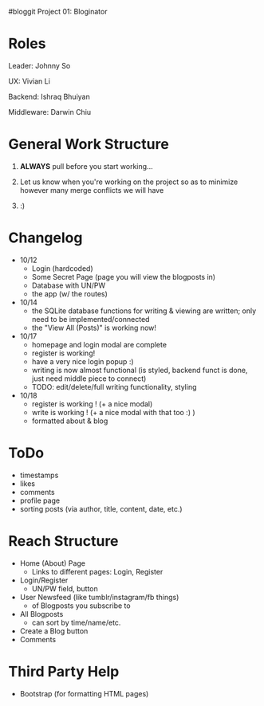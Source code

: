 #bloggit
Project 01: Bloginator

# Roles
Leader: Johnny So

UX: Vivian Li

Backend: Ishraq Bhuiyan

Middleware: Darwin Chiu

# General Work Structure
1) <b>ALWAYS</b> pull before you start working...

2) Let us know when you're working on the project so as to minimize however many merge conflicts we will have

3) :)

# Changelog
- 10/12
  - Login (hardcoded)
  - Some Secret Page (page you will view the blogposts in)
  - Database with UN/PW 
  - the app (w/ the routes)
- 10/14
  - the SQLite database functions for writing & viewing are written; only need to be implemented/connected
  - the "View All (Posts)" is working now!
- 10/17
  - homepage and login modal are complete
  - register is working!
  - have a very nice login popup :)
  - writing is now almost functional (is styled, backend funct is done, just need middle piece to connect)
  - TODO: edit/delete/full writing functionality, styling
- 10/18
  - register is working ! (+ a nice modal)
  - write is working ! (+ a nice modal with that too :) )
  - formatted about & blog


# ToDo
- timestamps
- likes
- comments
- profile page
- sorting posts (via author, title, content, date, etc.)

# Reach Structure
- Home (About) Page
  - Links to different pages: Login, Register
- Login/Register
  - UN/PW field, button
- User Newsfeed (like tumblr/instagram/fb things)
  - of Blogposts you subscribe to
- All Blogposts
  - can sort by time/name/etc.
- Create a Blog button
- Comments

# Third Party Help
- Bootstrap (for formatting HTML pages)
